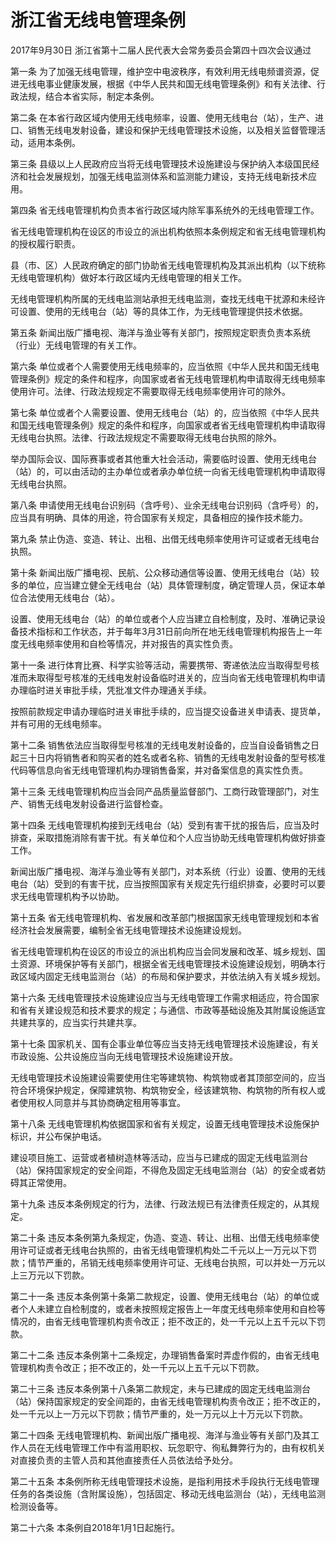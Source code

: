 # 浙江省无线电管理条例

2017年9月30日 浙江省第十二届人民代表大会常务委员会第四十四次会议通过

<!-- INFO END -->

第一条 为了加强无线电管理，维护空中电波秩序，有效利用无线电频谱资源，促进无线电事业健康发展，根据《中华人民共和国无线电管理条例》和有关法律、行政法规，结合本省实际，制定本条例。

第二条 在本省行政区域内使用无线电频率，设置、使用无线电台（站），生产、进口、销售无线电发射设备，建设和保护无线电管理技术设施，以及相关监督管理活动，适用本条例。

第三条 县级以上人民政府应当将无线电管理技术设施建设与保护纳入本级国民经济和社会发展规划，加强无线电监测体系和监测能力建设，支持无线电新技术应用。

第四条 省无线电管理机构负责本省行政区域内除军事系统外的无线电管理工作。

省无线电管理机构在设区的市设立的派出机构依照本条例规定和省无线电管理机构的授权履行职责。

县（市、区）人民政府确定的部门协助省无线电管理机构及其派出机构（以下统称无线电管理机构）做好本行政区域内无线电管理的相关工作。

无线电管理机构所属的无线电监测站承担无线电监测，查找无线电干扰源和未经许可设置、使用的无线电台（站）等的具体工作，为无线电管理提供技术依据。

第五条 新闻出版广播电视、海洋与渔业等有关部门，按照规定职责负责本系统（行业）无线电管理的有关工作。

第六条 单位或者个人需要使用无线电频率的，应当依照《中华人民共和国无线电管理条例》规定的条件和程序，向国家或者省无线电管理机构申请取得无线电频率使用许可。法律、行政法规规定不需要取得无线电频率使用许可的除外。

第七条 单位或者个人需要设置、使用无线电台（站）的，应当依照《中华人民共和国无线电管理条例》规定的条件和程序，向国家或者省无线电管理机构申请取得无线电台执照。法律、行政法规规定不需要取得无线电台执照的除外。

举办国际会议、国际赛事或者其他重大社会活动，需要临时设置、使用无线电台（站）的，可以由活动的主办单位或者承办单位统一向省无线电管理机构申请取得无线电台执照。

第八条 申请使用无线电台识别码（含呼号）、业余无线电台识别码（含呼号）的，应当具有明确、具体的用途，符合国家有关规定，具备相应的操作技术能力。

第九条 禁止伪造、变造、转让、出租、出借无线电频率使用许可证或者无线电台执照。

第十条 新闻出版广播电视、民航、公众移动通信等设置、使用无线电台（站）较多的单位，应当建立健全无线电台（站）具体管理制度，确定管理人员，保证本单位合法使用无线电台（站）。

设置、使用无线电台（站）的单位或者个人应当建立自检制度，及时、准确记录设备技术指标和工作状态，并于每年3月31日前向所在地无线电管理机构报告上一年度无线电频率使用和自检等情况，并对报告的真实性负责。

第十一条 进行体育比赛、科学实验等活动，需要携带、寄递依法应当取得型号核准而未取得型号核准的无线电发射设备临时进关的，应当向省无线电管理机构申请办理临时进关审批手续，凭批准文件办理通关手续。

按照前款规定申请办理临时进关审批手续的，应当提交设备进关申请表、提货单，并有可用的无线电频率。

第十二条 销售依法应当取得型号核准的无线电发射设备的，应当自设备销售之日起三十日内将销售者和购买者的姓名或者名称、销售的无线电发射设备的型号核准代码等信息向省无线电管理机构办理销售备案，并对备案信息的真实性负责。

第十三条 无线电管理机构应当会同产品质量监督部门、工商行政管理部门，对生产、销售无线电发射设备进行监督检查。

第十四条 无线电管理机构接到无线电台（站）受到有害干扰的报告后，应当及时排查，采取措施消除有害干扰。有关单位和个人应当协助无线电管理机构做好排查工作。

新闻出版广播电视、海洋与渔业等有关部门，对本系统（行业）设置、使用的无线电台（站）受到的有害干扰，应当按照国家有关规定先行组织排查，必要时可以要求无线电管理机构予以协助。

第十五条 省无线电管理机构、省发展和改革部门根据国家无线电管理规划和本省经济社会发展需要，编制全省无线电管理技术设施建设规划。

省无线电管理机构在设区的市设立的派出机构应当会同发展和改革、城乡规划、国土资源、环境保护等有关部门，根据全省无线电管理技术设施建设规划，明确本行政区域内固定无线电监测台（站）的布局和保护要求，并依法纳入有关城乡规划。

第十六条 无线电管理技术设施建设应当与无线电管理工作需求相适应，符合国家和省有关建设规范和技术要求的规定；与通信、市政等基础设施及其附属设施适宜共建共享的，应当实行共建共享。

第十七条 国家机关、国有企事业单位等应当支持无线电管理技术设施建设，有关市政设施、公共设施应当向无线电管理技术设施建设开放。

无线电管理技术设施建设需要使用住宅等建筑物、构筑物或者其顶部空间的，应当符合环境保护规定，保障建筑物、构筑物安全，经该建筑物、构筑物的所有权人或者使用权人同意并与其协商确定租用等事宜。

第十八条 无线电管理机构依据国家和省有关规定，设置无线电管理技术设施保护标识，并公布保护电话。

建设项目施工、运营或者植树造林等活动，应当与已建成的固定无线电监测台（站）保持国家规定的安全间距，不得危及固定无线电监测台（站）的安全或者妨碍其正常使用。

第十九条 违反本条例规定的行为，法律、行政法规已有法律责任规定的，从其规定。

第二十条 违反本条例第九条规定，伪造、变造、转让、出租、出借无线电频率使用许可证或者无线电台执照的，由省无线电管理机构处二千元以上一万元以下罚款；情节严重的，吊销无线电频率使用许可证、无线电台执照，可以并处一万元以上三万元以下罚款。

第二十一条 违反本条例第十条第二款规定，设置、使用无线电台（站）的单位或者个人未建立自检制度的，或者未按照规定报告上一年度无线电频率使用和自检等情况的，由省无线电管理机构责令改正；拒不改正的，处一千元以上五千元以下罚款。

第二十二条 违反本条例第十二条规定，办理销售备案时弄虚作假的，由省无线电管理机构责令改正；拒不改正的，处一千元以上五千元以下罚款。

第二十三条 违反本条例第十八条第二款规定，未与已建成的固定无线电监测台（站）保持国家规定的安全间距的，由省无线电管理机构责令改正；拒不改正的，处一千元以上一万元以下罚款；情节严重的，处一万元以上十万元以下罚款。

第二十四条 无线电管理机构、新闻出版广播电视、海洋与渔业等有关部门及其工作人员在无线电管理工作中有滥用职权、玩忽职守、徇私舞弊行为的，由有权机关对直接负责的主管人员和其他直接责任人员依法给予处分。

第二十五条 本条例所称无线电管理技术设施，是指利用技术手段执行无线电管理任务的各类设施（含附属设施），包括固定、移动无线电监测台（站），无线电监测检测设备等。

第二十六条 本条例自2018年1月1日起施行。

